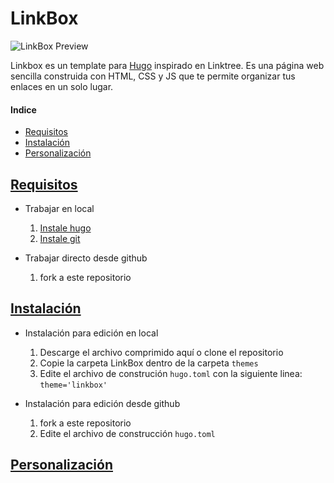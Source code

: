 <h1 aling="center">LinkBox</h1>

![LinkBox Preview](https://github.com/deltronik/linkbox/blob/main/images/tn.png)

Linkbox es un template para <a href="https://gohugo.io/">Hugo</a> inspirado en Linktree. Es una página web sencilla construida con HTML, CSS y JS que te permite organizar tus enlaces en un solo lugar.

#### Indice

* [Requisitos](#requisitos)
* [Instalación](#instalacion)
* [Personalización](#personalizacion)

## [Requisitos](#requisitos)

* Trabajar en local
	1. [Instale hugo](https://gohugo.io/installation/)
	2. [Instale git](https://git-scm.com/)

* Trabajar directo desde github
	1. fork a este repositorio

## [Instalación](#instalacion)
 
 * Instalación para edición en local
 	1. Descarge el archivo comprimido aquí o clone el repositorio
 	2. Copie la carpeta LinkBox dentro de la carpeta `themes`
 	3. Edite el archivo de construción `hugo.toml` con la siguiente linea: `theme='linkbox'`
 
 * Instalación para edición desde github
 	1. fork a este repositorio
 	2. Edite el archivo de construcción `hugo.toml`

## [Personalización](personalizacion)
